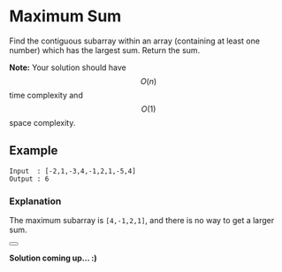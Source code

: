 # Maximum Sum

Find the contiguous subarray within an array (containing at least one number) which has the largest sum. Return the sum.

__Note:__ Your solution should have $$O(n)$$ time complexity and $$O(1)$$ space complexity.

## Example

```
Input  : [-2,1,-3,4,-1,2,1,-5,4]
Output : 6
```

### Explanation
The maximum subarray is `[4,-1,2,1]`, and there is no way to get a larger sum.


<button class="section" target="solution" show="Show solution" hide="Hide solution"></button>

<!--sec data-title="Solution" data-id="solution" data-show=false ces-->
**Solution coming up... :)**
<!--endsec-->